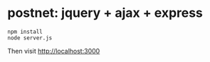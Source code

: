 postnet: jquery + ajax + express
==========================

```
npm install
node server.js
```

Then visit <http://localhost:3000>